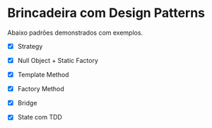 # Brincadeira com Design Patterns
Abaixo padrões demonstrados com  exemplos.
- [x] Strategy 
- [x] Null Object + Static Factory
- [x] Template Method
- [x] Factory Method
- [x] Bridge
- [x] State com TDD

